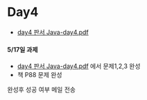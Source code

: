 # Day4

 - [day4 판서 Java-day4.pdf](./Java-day4.pdf)

#### 5/17일 과제
  - [day4 판서 Java-day4.pdf](./Java-day4.pdf) 에서 문제1,2,3 완성
  - 책 P88 문제 완성

완성후 성공 여부 메일 전송

